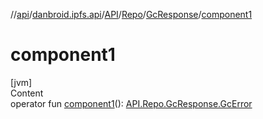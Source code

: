 //[api](../../../../index.md)/[danbroid.ipfs.api](../../../index.md)/[API](../../index.md)/[Repo](../index.md)/[GcResponse](index.md)/[component1](component1.md)



# component1  
[jvm]  
Content  
operator fun [component1](component1.md)(): [API.Repo.GcResponse.GcError](-gc-error/index.md)  



